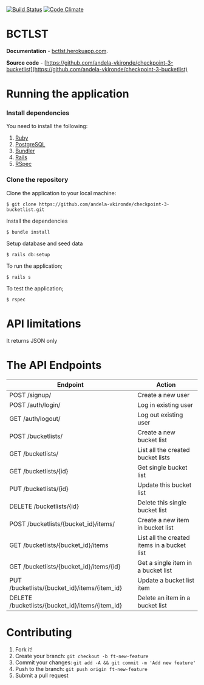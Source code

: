 [![Build Status](https://travis-ci.org/andela-vkironde/checkpoint-3-bucketlist.svg?branch=develop)](https://travis-ci.org/andela-vkironde/checkpoint-3-bucketlist)
[![Code Climate](https://codeclimate.com/github/andela-vkironde/checkpoint-3-bucketlist/badges/gpa.svg)](https://codeclimate.com/github/andela-vkironde/checkpoint-3-bucketlist)

# BCTLST

**Documentation** - [bctlst.herokuapp.com](http://bctlst-api.herokuapp.com).

**Source code** - [https://github.com/andela-vkironde/checkpoint-3-bucketlist](https://github.com/andela-vkironde/checkpoint-3-bucketlist)

# Running the application

### Install dependencies

You need to install the following:

1. [Ruby](https://github.com/rbenv/rbenv)
2. [PostgreSQL](http://www.postgresql.org/download/macosx/)
3. [Bundler](http://bundler.io/)
4. [Rails](http://guides.rubyonrails.org/getting_started.html#installing-rails)
5. [RSpec](http://rspec.info/)

### Clone the repository

Clone the application to your local machine:

```
$ git clone https://github.com/andela-vkironde/checkpoint-3-bucketlist.git
```

Install the dependencies

```
$ bundle install
```

Setup database and seed data

```
$ rails db:setup
```

To run the application;

```
$ rails s
```

To test the application;

```
$ rspec
```

# API limitations

It returns JSON only

# The API Endpoints

Endpoint | Action
-----|-------
POST /signup/ | Create a new user
POST /auth/login/ | Log in existing user
GET /auth/logout/ | Log out existing user
POST /bucketlists/ | Create a new bucket list
GET /bucketlists/ | List all the created bucket lists
GET /bucketlists/{id} | Get single bucket list
PUT /bucketlists/{id} | Update this bucket list
DELETE /bucketlists/{id} | Delete this single bucket list
POST /bucketlists/{bucket_id}/items/ | Create a new item in bucket list
GET /bucketlists/{bucket_id}/items | List all the created items in a bucket list
GET /bucketlists/{bucket_id}/items/{id} | Get a single item in a bucket list
PUT /bucketlists/{bucket_id}/items/{item_id} | Update a bucket list item
DELETE /bucketlists/{bucket_id}/items/{item_id} | Delete an item in a bucket list

# Contributing

1. Fork it!
2. Create your branch: `git checkout -b ft-new-feature`
3. Commit your changes: `git add -A && git commit -m 'Add new feature'`
4. Push to the branch: `git push origin ft-new-feature`
5. Submit a pull request
